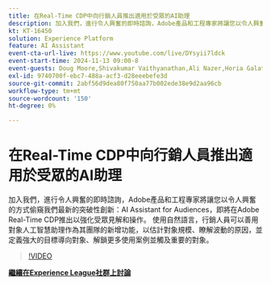 ```yaml
---
title: 在Real-Time CDP中向行銷人員推出適用於受眾的AI助理
description: 加入我們，進行令人興奮的即時諮詢，Adobe產品和工程專家將讓您以令人興奮的方式偷窺我們最新的突破性創新 — AI Assistant for Audiences，即將在Adobe Real-Time CDP推出以強化受眾見解和操作。
kt: KT-16450
solution: Experience Platform
feature: AI Assistant
event-cta-url-live: https://www.youtube.com/live/DYsyii7ldck
event-start-time: 2024-11-13 09:00-8
event-guests: Doug Moore,Shivakumar Vaithyanathan,Ali Nazer,Horia Galatanu
exl-id: 9740700f-ebc7-488a-acf3-d28eeebefe3d
source-git-commit: 2abf56d9dea80f750aa77b002ede38e9d2aa96cb
workflow-type: tm+mt
source-wordcount: '150'
ht-degree: 0%

---
```


# 在Real-Time CDP中向行銷人員推出適用於受眾的AI助理

加入我們，進行令人興奮的即時諮詢，Adobe產品和工程專家將讓您以令人興奮的方式偷窺我們最新的突破性創新：AI Assistant for Audiences，即將在Adobe Real-Time CDP推出以強化受眾見解和操作。 使用自然語言，行銷人員可以善用對象人工智慧助理作為其團隊的新增功能，以估計對象規模、瞭解波動的原因，並定義強大的目標導向對象、解鎖更多使用案例並觸及重要的對象。

>[!VIDEO](https://video.tv.adobe.com/v/3438012/?quality=12&learn=on)

[**繼續在Experience League社群上討論**](https://experienceleaguecommunities.adobe.com/t5/real-time-customer-data-platform/adobe-experience-league-live-introducing-ai-assistant-for/td-p/716720)
